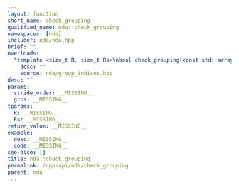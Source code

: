 ```yaml
---
layout: function
short_name: check_grouping
qualified_name: nda::check_grouping
namespaces: [nda]
includer: nda/nda.hpp
brief: ""
overloads:
  "template <size_t R, size_t Rs>\nbool check_grouping(const std::array<int, R> & stride_order, const std::array<int, Rs> &... grps)":
    desc: ""
    source: nda/group_indices.hpp
desc: ""
params:
  stride_order: __MISSING__
  grps: __MISSING__
tparams:
  R: __MISSING__
  Rs: __MISSING__
return_value: __MISSING__
example:
  desc: __MISSING__
  code: __MISSING__
see-also: []
title: nda::check_grouping
permalink: /cpp-api/nda/check_grouping
parent: nda
...
```


